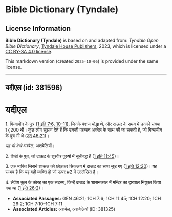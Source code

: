 # Bible Dictionary (Tyndale)

## License Information

**Bible Dictionary (Tyndale)** is based on and adapted from: _Tyndale Open Bible Dictionary_, [Tyndale House Publishers](https://tyndaleopenresources.com/), 2023, which is licensed under a [CC BY-SA 4.0 license](https://creativecommons.org/licenses/by-sa/4.0/legalcode.en).

This markdown version (created `2025-10-06`) is provided under the same license.



--------------------------------

## यदीएल (id: 381596)

यदीएल
=====

1\. बिन्यामीन के पुत्र ([1 इति 7:6, 10–11](https://ref.ly/1Chr7:6,1Chr7:10-1Chr7:11)), जिनके वंशज योद्धा थे, और दाऊद के समय में उनकी संख्या 17,200 थी। कुछ लोग सुझाव देते हैं कि उनकी पहचान अश्बेल के साथ की जा सकती है, जो बिन्यामीन के पुत्र भी थे ([उत् 46:21](https://ref.ly/Gen46:21))।

*यह भी देखें* अश्बेल, अशबेलियों।

2\. शिम्री के पुत्र, जो दाऊद के शूरवीर पुरुषों में सूचीबद्ध हैं ([1 इति 11:45](https://ref.ly/1Chr11:45))।

3\. एक व्यक्ति जिसने शाऊल को छोड़कर सिकलग में दाऊद का साथ जुड़ गए ([1 इति 12:20](https://ref.ly/1Chr12:20))। यह सम्भव है कि यह वही व्यक्ति हो जो ऊपर \#2 में उल्लेखित है।

4\. लेवीय कुल के कोरह का एक सदस्य, जिन्हें दाऊद के शासनकाल में मन्दिर का द्वारपाल नियुक्त किया गया था ([1 इति 26:2](https://ref.ly/1Chr26:2))।

* **Associated Passages:** GEN 46:21; 1CH 7:6; 1CH 11:45; 1CH 12:20; 1CH 26:2; 1CH 7:10–1CH 7:11
* **Associated Articles:** अशबेल, अशबेलियों (ID: 381325)

